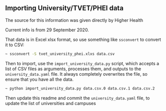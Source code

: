 Importing University/TVET/PHEI data
-----------------------------------
The source for this information was given directly by Higher Health

Current info is from 29 September 2020.

That data is in Excel xlsx format, so use something like `ssconvert` to convert it to CSV:
```bash
~ ssconvert -S tvet_university_phei.xlxs data.csv
```

Then to import, use the `import_university_data.py` script, which accepts a list of CSV files as arguments, processes them, and outputs to the `university_data.yaml` file. It always completely overwrites the file, so ensure that you have all the data.

```bash
~ python import_university_data.py data.csv.0 data.csv.1 data.csv.2
```

Then update this readme and commit the `university_data.yaml` file, to update the list of universities and campuses
